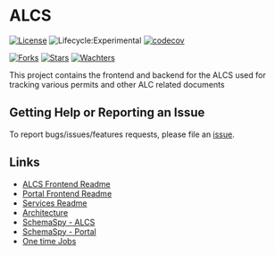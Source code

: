 # ALCS

[![License](https://img.shields.io/badge/License-Apache%202.0-blue.svg)](LICENSE)
![Lifecycle:Experimental](https://img.shields.io/badge/Lifecycle-Experimental-339999)
[![codecov](https://img.shields.io/codeclimate/coverage/bcgov/alcs)](https://codeclimate.com/github/bcgov/alcs)

[![Forks](https://img.shields.io/github/forks/bcgov/alcs.svg)](https://github.com/bcgov/tno/network/members)
[![Stars](https://img.shields.io/github/stars/bcgov/alcs.svg)](https://github.com/bcgov/tno/stargazers)
[![Wachters](https://img.shields.io/github/watchers/bcgov/alcs.svg)](https://github.com/bcgov/tno/watchers)

This project contains the frontend and backend for the ALCS used for tracking various permits and other ALC related documents

## Getting Help or Reporting an Issue 

To report bugs/issues/features requests, please file an [issue](https://github.com/bcgov/alcs/issues).

## Links 

- [ALCS Frontend Readme](./alcs-frontend/README.md)
- [Portal Frontend Readme](./portal-frontend/README.md)
- [Services Readme](./services/README.md)
- [Architecture](./docs/architecture.md)
- [SchemaSpy - ALCS](https://bcgov.github.io/alcs/schemaspy/alcs/index.html)
- [SchemaSpy - Portal](https://bcgov.github.io/alcs/schemaspy/portal/index.html)
- [One time Jobs](./docs/jobs.md)
